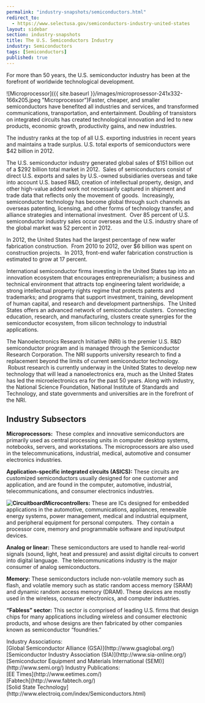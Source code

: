 ```yaml
---
permalink: "industry-snapshots/semiconductors.html"
redirect_to:
  - https://www.selectusa.gov/semiconductors-industry-united-states
layout: sidebar
section: industry-snapshots
title: The U.S. Semiconductors Industry
industry: Semiconductors
tags: [Semiconductors]
published: true
---
```


For more than 50 years, the U.S. semiconductor industry has been at the forefront of worldwide technological development.&nbsp;&nbsp;

<span class="imgright">![Microprocessor]({{ site.baseurl }}/images/microprosessor-241x332-166x205.jpeg "Microprocessor")</span>Faster, cheaper, and smaller semiconductors have benefited all industries and services, and transformed communications, transportation, and entertainment. Doubling of transistors on integrated circuits has created technological innovation and led to new products, economic growth, productivity gains, and new industries.

The industry ranks at the top of all U.S. exporting industries in recent years and maintains a trade surplus. U.S. total exports of semiconductors were $42 billion in 2012. 

The U.S.
semiconductor industry generated global sales of $151 billion out of a $292
billion total market in 2012. &nbsp;Sales of semiconductors
consist of direct U.S. exports and sales by U.S.-owned subsidiaries overseas
and take into account U.S. based R&amp;D, creation of intellectual property,
design, and other high-value added work not necessarily captured in shipment
and trade data that reflects only the movement of goods. &nbsp;Increasingly, semiconductor technology has
become global through such channels as overseas patenting, licensing, and other
forms of technology transfer, and alliance strategies and international
investment. &nbsp;Over 85 percent of U.S.
semiconductor industry sales occur overseas and the U.S. industry share of the
global market was 52 percent in 2012.

In 2012, the United States had the largest
percentage of new wafer fabrication construction.&nbsp; From 2010 to 2012, over $6 billion was spent
on construction projects.&nbsp; In 2013,
front-end wafer fabrication construction is estimated to grow at 17 percent.

International semiconductor firms investing in the United States tap into an innovation ecosystem that encourages entrepreneurialism; a business and technical environment that attracts top engineering talent worldwide; a strong intellectual property rights regime that protects patents and trademarks; and programs that support investment, training, development of human capital, and research and development partnerships. &nbsp;The United States offers an advanced network of semiconductor clusters. &nbsp;Connecting education, research, and manufacturing, clusters create synergies for the semiconductor ecosystem, from silicon technology to industrial applications.

The Nanoelectronics Research Initiative (NRI) is the premier U.S. R&amp;D semiconductor program and is managed through the Semiconductor Research Corporation. The NRI supports university research to find a replacement beyond the limits of current semiconductor technology. &nbsp;Robust research is currently underway in the United States to develop new technology that will lead a nanoelectronics era, much as the United States has led the microelectronics era for the past 50 years. Along with industry, the National Science Foundation, National Institute of Standards and Technology, and state governments and universities are in the forefront of the NRI.

## Industry Subsectors

**Microprocessors:**&nbsp; These complex and innovative semiconductors are primarily used as central processing units in computer desktop systems, notebooks, servers, and workstations. The microprocessors are also used in the telecommunications, industrial, medical, automotive and consumer electronics industries.&nbsp;

**Application-specific integrated circuits (ASICS):** These circuits are customized semiconductors usually designed for one customer and application, and are found in the computer, automotive, industrial, telecommunications, and consumer electronics industries.

**<span class="imgright">![Circuitboard]({{base.url}}/images/circuitboard-228x214.jpeg "Circuitboard")</span>Microcontrollers:** These are ICs designed for embedded applications in the automotive, communications, appliances, renewable energy systems, power management, medical and industrial equipment, and peripheral equipment for personal computers. &nbsp;They contain a processor core, memory and programmable software and input/output devices. 

**Analog or linear:** These semiconductors are used to handle real-world signals (sound, light, heat and pressure) and assist digital circuits to convert into digital language. &nbsp;The telecommunications industry is the major consumer of analog semiconductors.

**Memory:** These semiconductors include non-volatile memory such as flash, and volatile memory such as static random access memory (SRAM) and dynamic random access memory (DRAM). These devices are mostly used in the wireless, consumer electronics, and computer industries.

**“Fabless” sector:** This sector is comprised of leading U.S. firms that design chips for many applications including wireless and consumer electronic products, and whose designs are then fabricated by other companies known as semiconductor “foundries.” 

<span class="field field-type-link field-field-industry-assoications">
      <span class="field-label">Industry Associations:&nbsp;</span><br>
    <span class="field-items">
            <span class="field-item odd">
                    [Global Semiconductor Alliance (GSA)](http://www.gsaglobal.org/)        </span><br>
              <span class="field-item even">
                    [Semiconductor Industry Association (SIA)](http://www.sia-online.org/)        </span><br>
              <span class="field-item odd">
                    [Semiconductor Equipment and Materials International (SEMI)](http://www.semi.org/)        </span>
        </span>
</span>
<span class="field field-type-link field-field-industry-publications">
      <span class="field-label">Industry Publications:&nbsp;</span><br>
    <span class="field-items">
            <span class="field-item odd">
                    [EE Times](http://www.eetimes.com/)        </span><br>
              <span class="field-item even">
                    [Fabtech](http://www.fabtech.org/)        </span><br>
              <span class="field-item odd">
                    [Solid State Technology](http://www.electroiq.com/index/Semiconductors.html)        </span>
        </span>
</span>

